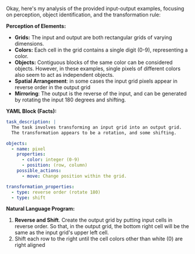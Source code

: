 Okay, here's my analysis of the provided input-output examples, focusing on perception, object identification, and the transformation rule:

**Perception of Elements:**

*   **Grids:** The input and output are both rectangular grids of varying dimensions.
*   **Colors:** Each cell in the grid contains a single digit (0-9), representing a color.
*   **Objects:** Contiguous blocks of the same color can be considered objects. However, in these examples, single pixels of different colors also seem to act as independent objects.
*    **Spatial Arrangement**: in some cases the input grid pixels appear in reverse order in the output grid
*   **Mirroring**: The output is the reverse of the input, and can be generated by rotating the input 180 degrees and shifting.

**YAML Block (Facts):**


```yaml
task_description: |
  The task involves transforming an input grid into an output grid.
  The transformation appears to be a rotation, and some shifting.

objects:
  - name: pixel
    properties:
      - color: integer (0-9)
      - position: (row, column)
    possible_actions:
      - move: Change position within the grid.

transformation_properties:
  - type: reverse order (rotate 180)
  - type: shift

```


**Natural Language Program:**

1.  **Reverse and Shift**. Create the output grid by putting input cells in reverse order. So that, in the output grid, the bottom right cell will be the same as the input grid's upper left cell.
2. Shift each row to the right until the cell colors other than white (0) are right aligned

